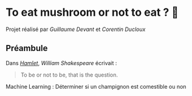 # To eat mushroom or not to eat ? 🍄

Projet réalisé par *Guillaume Devant* et *Corentin Ducloux*

## Préambule

Dans [*Hamlet*](https://en.wikipedia.org/wiki/Hamlet), *William Shakespeare* écrivait : 
> To be or not to be, that is the question.

Machine Learning : Déterminer si un champignon est comestible ou non
